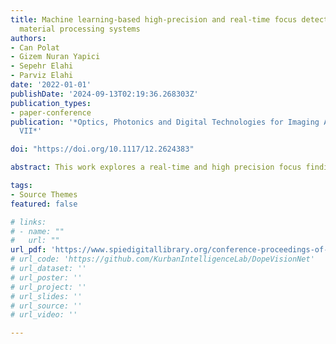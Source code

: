 ```yaml
---
title: Machine learning-based high-precision and real-time focus detection for laser
  material processing systems
authors:
- Can Polat
- Gizem Nuran Yapici
- Sepehr Elahi
- Parviz Elahi
date: '2022-01-01'
publishDate: '2024-09-13T02:19:36.268303Z'
publication_types:
- paper-conference
publication: '*Optics, Photonics and Digital Technologies for Imaging Applications
  VII*'

doi: "https://doi.org/10.1117/12.2624383"

abstract: This work explores a real-time and high precision focus finding for the ultrafast laser material processing for a different types of materials. Focus detection is essential for laser machining because an unfocused beam cannot affect the material and, at worst, a destructive effect. Here, we compare CNN and non-CNN-based approaches to focus detection, ultimately proposing a robust CNN model that can achieve high performance when only trained on a portion of the dataset. We use an ordinary lens (11 mm focal length, 0.25 NA) and a CMOS camera. Our robust CNN model achieved a focus prediction accuracy of 95% when identifying focus distances in {-150, -140,...,0,...,150} µm, each step is about 7% of the Rayleigh length, and a high processing speed of 1000+ Hz on a CPU

tags:
- Source Themes
featured: false

# links:
# - name: ""
#   url: ""
url_pdf: 'https://www.spiedigitallibrary.org/conference-proceedings-of-spie/12138/1213803/Machine-learning-based-high-precision-and-real-time-focus-detection/10.1117/12.2624383.full'
# url_code: 'https://github.com/KurbanIntelligenceLab/DopeVisionNet'
# url_dataset: ''
# url_poster: ''
# url_project: ''
# url_slides: ''
# url_source: ''
# url_video: ''

---
```

